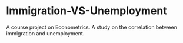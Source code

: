 # Immigration-VS-Unemployment
A course project on Econometrics.  A study on the correlation between immigration and unemployment.
